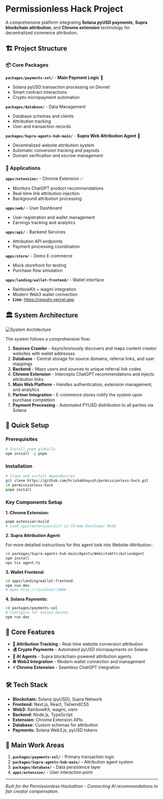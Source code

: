 # Permissionless Hack Project

A comprehensive platform integrating **Solana pyUSD payments**, **Supra blockchain attribution**, and **Chrome extension** technology for decentralized commerce attribution.

## 🏗️ Project Structure

### 📦 Core Packages

**`packages/payments-sol/`** - **Main Payment Logic** 🚀
- Solana pyUSD transaction processing on Devnet
- Smart contract interactions
- Crypto micropayment automation

**`packages/database/`** - Data Management
- Database schemas and clients
- Attribution tracking
- User and transaction records

**`packages/Supra-agents-hub-main/`** - **Supra Web Attribution Agent** 🤖
- Decentralized website attribution system
- Automatic conversion tracking and payouts
- Domain verification and escrow management

### 🚀 Applications

**`apps/extension/`** - Chrome Extension ✅
- Monitors ChatGPT product recommendations
- Real-time link attribution injection
- Background attribution processing

**`apps/web/`** - User Dashboard
- User registration and wallet management
- Earnings tracking and analytics

**`apps/api/`** - Backend Services
- Attribution API endpoints
- Payment processing coordination

**`apps/store/`** - Demo E-commerce
- Mock storefront for testing
- Purchase flow simulation

**`apps/landing/wallet-frontend/`** - Wallet Interface
- RainbowKit + wagmi integration
- Modern Web3 wallet connection
- **Live:** https://requity.vercel.app

## 🏛️ System Architecture

![System Architecture](./system-architecture.png)

The system follows a comprehensive flow:

1. **Sources Crawler** - Asynchronously discovers and maps content creator websites with wallet addresses
2. **Database** - Central storage for source domains, referral links, and user mappings  
3. **Backend** - Maps users and sources to unique referral link codes
4. **Chrome Extension** - Intercepts ChatGPT recommendations and injects attribution links
5. **Main Web Platform** - Handles authentication, extension management, and analytics
6. **Partner Integration** - E-commerce stores notify the system upon purchase completion
7. **Payment Processing** - Automated PYUSD distribution to all parties via Solana

## 🔧 Quick Setup

### Prerequisites
```bash
# Install pnpm globally
npm install -g pnpm
```

### Installation
```bash
# Clone and install dependencies
git clone https://github.com/hrishabhayush/permissionless-hack.git
cd permissionless-hack
pnpm install
```

### Key Components Setup

**1. Chrome Extension:**
```bash
pnpm extension:build
# Load apps/extension/dist in Chrome Developer Mode
```

**2. Supra Attribution Agent:**

For more detailed instructions for this agent look into Website-Attribution-
```bash
cd packages/Supra-agents-hub-main/Agents/WebsiteAttributionAgent
npm install
npx tsx agent.ts
```

**3. Wallet Frontend:**
```bash
cd apps/landing/wallet-frontend
npm run dev
# Open http://localhost:3000
```

**4. Solana Payments:**
```bash
cd packages/payments-sol
# Configure for Solana Devnet
npm run dev
```

## 🎯 Core Features

- **🔗 Attribution Tracking** - Real-time website conversion attribution
- **💰 Crypto Payments** - Automated pyUSD micropayments on Solana
- **🤖 AI Agents** - Supra blockchain-powered attribution agents
- **🌐 Web3 Integration** - Modern wallet connection and management
- **⚡ Chrome Extension** - Seamless ChatGPT integration

## 🛠️ Tech Stack

- **Blockchain:** Solana (pyUSD), Supra Network
- **Frontend:** Next.js, React, TailwindCSS
- **Web3:** RainbowKit, wagmi, viem
- **Backend:** Node.js, TypeScript
- **Extension:** Chrome Extension APIs
- **Database:** Custom schemas for attribution
- **Payments:** Solana Web3.js, pyUSD tokens

## 🚀 Main Work Areas

1. **`packages/payments-sol/`** - Primary transaction logic
2. **`packages/Supra-agents-hub-main/`** - Attribution agent system  
3. **`packages/database/`** - Data persistence layer
4. **`apps/extension/`** - User interaction point

---

*Built for the Permissionless Hackathon - Connecting AI recommendations to fair creator compensation.*